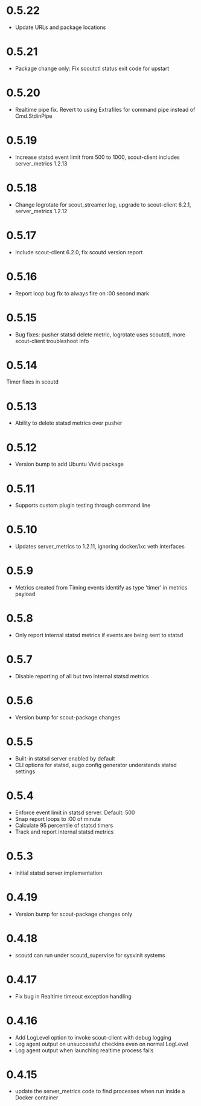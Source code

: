 # 0.5.22

* Update URLs and package locations

# 0.5.21

* Package change only: Fix scoutctl status exit code for upstart

# 0.5.20

* Realtime pipe fix. Revert to using Extrafiles for command pipe instead of Cmd.StdinPipe

# 0.5.19

* Increase statsd event limit from 500 to 1000, scout-client includes server_metrics 1.2.13

# 0.5.18

* Change logrotate for scout_streamer.log, upgrade to scout-client 6.2.1, server_metrics 1.2.12

# 0.5.17

* Include scout-client 6.2.0, fix scoutd version report

# 0.5.16

* Report loop bug fix to always fire on :00 second mark

# 0.5.15

* Bug fixes: pusher statsd delete metric, logrotate uses scoutctl, more scout-client troubleshoot info

# 0.5.14

Timer fixes in scoutd

# 0.5.13

* Ability to delete statsd metrics over pusher

# 0.5.12

* Version bump to add Ubuntu Vivid package

# 0.5.11

* Supports custom plugin testing through command line

# 0.5.10

* Updates server_metrics to 1.2.11, ignoring docker/lxc veth interfaces

# 0.5.9

* Metrics created from Timing events identify as type 'timer' in metrics payload

# 0.5.8

* Only report internal statsd metrics if events are being sent to statsd

# 0.5.7

* Disable reporting of all but two internal statsd metrics

# 0.5.6

* Version bump for scout-package changes

# 0.5.5

* Built-in statsd server enabled by default
* CLI options for statsd, augo config generator understands statsd settings

# 0.5.4

* Enforce event limit in statsd server. Default: 500
* Snap report loops to :00 of minute
* Calculate 95 percentile of statsd timers
* Track and report internal statsd metrics

# 0.5.3

* Initial statsd server implementation

# 0.4.19

* Version bump for scout-package changes only

# 0.4.18

* scoutd can run under scoutd_supervise for sysvinit systems

# 0.4.17

* Fix bug in Realtime timeout exception handling

# 0.4.16

* Add LogLevel option to invoke scout-client with debug logging
* Log agent output on unsuccessful checkins even on normal LogLevel
* Log agent output when launching realtime process fails

# 0.4.15

* update the server_metrics code to find processes when run inside a Docker container
